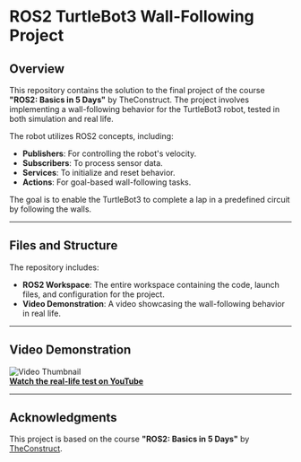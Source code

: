 # ROS2 TurtleBot3 Wall-Following Project

## Overview
This repository contains the solution to the final project of the course **"ROS2: Basics in 5 Days"** by TheConstruct. The project involves implementing a wall-following behavior for the TurtleBot3 robot, tested in both simulation and real life. 

The robot utilizes ROS2 concepts, including:
- **Publishers**: For controlling the robot's velocity.
- **Subscribers**: To process sensor data.
- **Services**: To initialize and reset behavior.
- **Actions**: For goal-based wall-following tasks.

The goal is to enable the TurtleBot3 to complete a lap in a predefined circuit by following the walls.

---

## Files and Structure
The repository includes:
- **ROS2 Workspace**: The entire workspace containing the code, launch files, and configuration for the project.
- **Video Demonstration**: A video showcasing the wall-following behavior in real life.

---

## Video Demonstration
![Video Thumbnail](link_to_thumbnail_image)  
**[Watch the real-life test on YouTube](link_to_video)**

---

## Acknowledgments
This project is based on the course **"ROS2: Basics in 5 Days"** by [TheConstruct](https://www.theconstructsim.com/).
